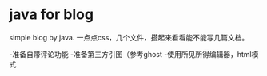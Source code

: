 # java for blog
simple blog by java.
一点点css，几个文件，搭起来看看能不能写几篇文档。

-准备自带评论功能
-准备第三方引图（参考ghost
-使用所见所得编辑器，html模式
